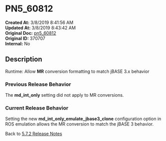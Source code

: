 # PN5_60812

**Created At:** 3/8/2019 8:41:56 AM  
**Updated At:** 3/8/2019 8:43:42 AM  
**Original Doc:** [pn5_60812](https://docs.jbase.com/5-7-2-release-notes/pn5_60812)  
**Original ID:** 370707  
**Internal:** No  

## Description

Runtime: Allow **MR** conversion formatting to match jBASE 3.x behavior

### Previous Release Behavior

The **md\_int\_only** setting did not apply to MR conversions.

### Current Release Behavior

Setting the new **md\_int\_only\_emulate\_jbase3\_clone** configuration option in ROS emulation allows the MR conversion to match the jBASE 3 behavior.

Back to [5.7.2 Release Notes](./../README.md)
